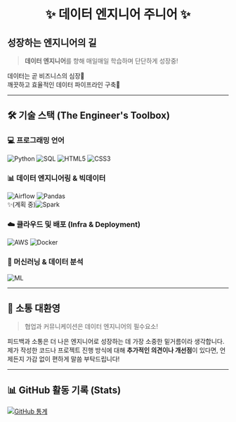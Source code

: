 <div align="center">
    
# ✨ 데이터 엔지니어 주니어 ✨

</div>

##  성장하는 엔지니어의 길

> **데이터 엔지니어**를 향해 매일매일 학습하며 단단하게 성장중!

데이터는 곧 비즈니스의 심장💓<br>
깨끗하고 효율적인 데이터 파이프라인 구축🧱

---

## 🛠️ 기술 스택 (The Engineer's Toolbox)

### 💻 프로그래밍 언어

![Python](https://img.shields.io/badge/Python-3776AB?style=for-the-badge&logo=python&logoColor=white)
![SQL](https://img.shields.io/badge/SQL-4479A1?style=for-the-badge&logo=mysql&logoColor=white)
![HTML5](https://img.shields.io/badge/HTML5-E34F26?style=for-the-badge&logo=html5&logoColor=white)
![CSS3](https://img.shields.io/badge/CSS3-1572B6?style=for-the-badge&logo=css3&logoColor=white)

### 📊 데이터 엔지니어링 & 빅데이터

![Airflow](https://img.shields.io/badge/Apache_Airflow-017CEE?style=for-the-badge&logo=apache-airflow&logoColor=white)
![Pandas](https://img.shields.io/badge/Pandas-150458?style=for-the-badge&logo=pandas&logoColor=white)  
✨(계획 중)![Spark](https://img.shields.io/badge/Apache_Spark-E25A1C?style=for-the-badge&logo=apachespark&logoColor=white)

### ☁️ 클라우드 및 배포 (Infra & Deployment)

![AWS](https://img.shields.io/badge/AWS-232F3E?style=for-the-badge&logo=amazon-aws&logoColor=white)
![Docker](https://img.shields.io/badge/Docker-2496ED?style=for-the-badge&logo=docker&logoColor=white)

### 🧠 머신러닝 & 데이터 분석

![ML](https://img.shields.io/badge/Machine_Learning-FFB84C?style=for-the-badge&logo=tensorflow&logoColor=black)

---

## 💬 소통 대환영

> 협업과 커뮤니케이션은 데이터 엔지니어의 필수요소!

피드백과 소통은 더 나은 엔지니어로 성장하는 데 가장 소중한 밑거름이라 생각합니다. <br>
제가 작성한 코드나 프로젝트 진행 방식에 대해 **추가적인 의견이나 개선점**이 있다면, 언제든지 가감 없이 편하게 말씀 부탁드립니다!

---

## 📊 GitHub 활동 기록 (Stats)

[![GitHub 통계](https://github-readme-stats.vercel.app/api?username=dyang-Y&show_icons=true&theme=default&hide_border=true)](https://github.com/dyang-Y)

</div>
<!--
**dyang-Y/dyang-Y** is a ✨ _special_ ✨ repository because its `README.md` (this file) appears on your GitHub profile.

Here are some ideas to get you started:

- 🔭 I’m currently working on ...
- 🌱 I’m currently learning ...
- 👯 I’m looking to collaborate on ...
- 🤔 I’m looking for help with ...
- 💬 Ask me about ...
- 📫 How to reach me: ...
- 😄 Pronouns: ...
- ⚡ Fun fact: ...
-->
